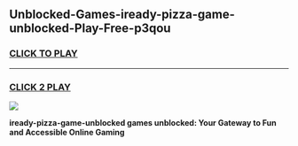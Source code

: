 
## Unblocked-Games-iready-pizza-game-unblocked-Play-Free-p3qou
<h3>
<a href="https://premium76.site?title=iready-pizza-game-unblocked&ref=17A">CLICK TO PLAY</a></h3>
<hr>

<h3>
<a href="https://premium76.site?title=iready-pizza-game-unblocked&ref=17A">CLICK 2 PLAY</a>
  
</h3>

<a href="https://premium76.site?title=iready-pizza-game-unblocked&ref=17A"><img src="https://clearcache.store/games.png"></a>


**iready-pizza-game-unblocked games unblocked: Your Gateway to Fun and Accessible Online Gaming**
